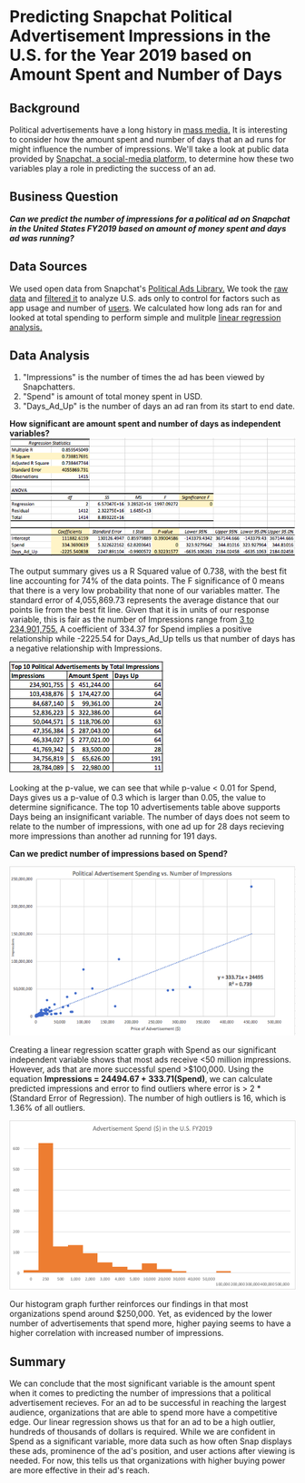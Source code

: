 # Predicting Snapchat Political Advertisement Impressions in the U.S. for the Year 2019 based on Amount Spent and Number of Days
## Background
Political advertisements have a long history in [mass media.](https://onlinelibrary.wiley.com/doi/abs/10.1002/9781405186407.wbiecp049.pub2) It is interesting to consider how the amount spent and number of days that an ad runs for might influence the number of impressions. We'll take a look at public data provided by [Snapchat, a social-media platform,](https://phys.org/news/2018-06-snapchat.html) to determine how these two variables play a role in predicting the success of an ad.

## Business Question
***Can we predict the number of impressions for a political ad on Snapchat in the United States FY2019 based on amount of money spent and days ad was running?***

## Data Sources
We used open data from Snapchat's [Political Ads Library.](https://www.snap.com/en-US/political-ads/) We took the [raw data](https://github.com/katiesunsg/snapchat-political-ads-US2019/blob/master/Snapchat_Raw_Data.xls) and [filtered it](https://github.com/katiesunsg/snapchat-political-ads-US2019/blob/master/Snapchat_Filtered_Data.xlsx) to analyze U.S. ads only to control for factors such as app usage and number of [users](https://www.statista.com/statistics/545967/snapchat-app-dau/#:~:text=With%20an%20estimated%2046%20million,Snapchat%20easily%20ranks%20among%20the). We calculated how long ads ran for and looked at total spending to perform simple and mulitple [linear regression analysis.](https://github.com/katiesunsg/snapchat-political-ads-US2019/blob/master/Snapchat_Data_Analysis.xlsx)

## Data Analysis
1. "Impressions" is the number of times the ad has been viewed by Snapchatters.
2. "Spend" is amount of total money spent in USD.
3. "Days_Ad_Up" is the number of days an ad ran from its start to end date.

**How significant are amount spent and number of days as independent variables?**
![insert](https://github.com/katiesunsg/snapchat-political-ads-US2019/blob/master/SummaryOutputMulitpleRegression.png)

The output summary gives us a R Squared value of 0.738, with the best fit line accounting for 74% of the data points. The F significance of 0 means that there is a very low probability that none of our variables matter. The standard error of 4,055,869.73 represents the average distance that our points lie from the best fit line. Given that it is in units of our response variable, this is fair as the number of Impressions range from [3 to 234,901,755.](https://github.com/katiesunsg/snapchat-political-ads-US2019/blob/master/Snapchat_Data_Analysis.xlsx) A coefficient of 334.37 for Spend implies a positive relationship while -2225.54 for Days_Ad_Up tells us that number of days has a negative relationship with Impressions.

![image](https://github.com/katiesunsg/snapchat-political-ads-US2019/blob/master/TopAdsImpressions.png)

Looking at the p-value, we can see that while p-value < 0.01 for Spend, Days gives us a p-value of 0.3 which is larger than 0.05, the value to determine significance. The top 10 advertisements table above supports Days being an insignificant variable. The number of days does not seem to relate to the number of impressions, with one ad up for 28 days recieving more impressions than another ad running for 191 days.

**Can we predict number of impressions based on Spend?**

![graph](https://github.com/katiesunsg/snapchat-political-ads-US2019/blob/master/SpendImpressionsScatterGraph.png)

Creating a linear regression scatter graph with Spend as our significant independent variable shows that most ads receive <50 million impressions. However, ads that are more successful spend >$100,000. Using the equation **Impressions = 24494.67 + 333.71(Spend)**, we can calculate predicted impressions and error to find outliers where error is > 2 * (Standard Error of Regression). The number of high outliers is 16, which is 1.36% of all outliers.

![insert4](https://github.com/katiesunsg/snapchat-political-ads-US2019/blob/master/updatedAdSpendHistogram.png)

Our histogram graph further reinforces our findings in that most organizations spend around $250,000. Yet, as evidenced by the lower number of advertisements that spend more, higher paying seems to have a higher correlation with increased number of impressions.

## Summary
We can conclude that the most significant variable is the amount spent when it comes to predicting the number of impressions that a political advertisement recieves. For an ad to be successful in reaching the largest audience, organizations that are able to spend more have a competitive edge. Our linear regression shows us that for an ad to be a high outlier, hundreds of thousands of dollars is required. While we are confident in Spend as a significant variable, more data such as how often Snap displays these ads, prominence of the ad's position, and user actions after viewing is needed. For now, this tells us that organizations with higher buying power are more effective in their ad's reach.
